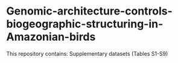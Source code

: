 # Genomic-architecture-controls-biogeographic-structuring-in-Amazonian-birds
This repository contains:
Supplementary datasets (Tables S1-S9)
